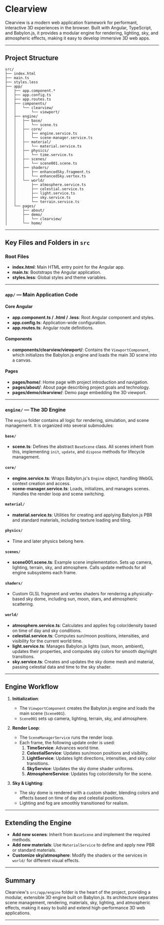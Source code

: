 # Clearview

Clearview is a modern web application framework for performant, interactive 3D experiences in the browser. Built with Angular, TypeScript, and Babylon.js, it provides a modular engine for rendering, lighting, sky, and atmospheric effects, making it easy to develop immersive 3D web apps.

---

## Project Structure

```
src/
├── index.html
├── main.ts
├── styles.less
├── app/
│   ├── app.component.*
│   ├── app.config.ts
│   ├── app.routes.ts
│   ├── components/
│   │   └── clearview/
│   │       └── viewport/
│   ├── engine/
│   │   ├── base/
│   │   │   └── scene.ts
│   │   ├── core/
│   │   │   ├── engine.service.ts
│   │   │   └── scene-manager.service.ts
│   │   ├── material/
│   │   │   └── material.service.ts
│   │   ├── physics/
│   │   │   └── time.service.ts
│   │   ├── scenes/
│   │   │   └── scene001.scene.ts
│   │   ├── shaders/
│   │   │   ├── enhancedSky.fragment.ts
│   │   │   └── enhancedSky.vertex.ts
│   │   └── world/
│   │       ├── atmosphere.service.ts
│   │       ├── celestial.service.ts
│   │       ├── light.service.ts
│   │       ├── sky.service.ts
│   │       └── terrain.service.ts
│   └── pages/
│       ├── about/
│       ├── demo/
│       │   └── clearview/
│       └── home/
```

---

## Key Files and Folders in `src`

### Root Files

- **index.html**: Main HTML entry point for the Angular app.
- **main.ts**: Bootstraps the Angular application.
- **styles.less**: Global styles and theme variables.

---

### `app/` — Main Application Code

#### Core Angular

- **app.component.ts / .html / .less**: Root Angular component and styles.
- **app.config.ts**: Application-wide configuration.
- **app.routes.ts**: Angular route definitions.

#### Components

- **components/clearview/viewport/**: Contains the `ViewportComponent`, which initializes the Babylon.js engine and loads the main 3D scene into a canvas.

#### Pages

- **pages/home/**: Home page with project introduction and navigation.
- **pages/about/**: About page describing project goals and technology.
- **pages/demo/clearview/**: Demo page embedding the 3D viewport.

---

### `engine/` — The 3D Engine

The `engine` folder contains all logic for rendering, simulation, and scene management. It is organized into several submodules:

#### `base/`

- **scene.ts**: Defines the abstract `BaseScene` class. All scenes inherit from this, implementing `init`, `update`, and `dispose` methods for lifecycle management.

#### `core/`

- **engine.service.ts**: Wraps Babylon.js's `Engine` object, handling WebGL context creation and access.
- **scene-manager.service.ts**: Loads, initializes, and manages scenes. Handles the render loop and scene switching.

#### `material/`

- **material.service.ts**: Utilities for creating and applying Babylon.js PBR and standard materials, including texture loading and tiling.

#### `physics/`

- Time and later physics belong here.

#### `scenes/`

- **scene001.scene.ts**: Example scene implementation. Sets up camera, lighting, terrain, sky, and atmosphere. Calls update methods for all engine subsystems each frame.

#### `shaders/`

- Custom GLSL fragment and vertex shaders for rendering a physically-based sky dome, including sun, moon, stars, and atmospheric scattering.

#### `world/`

- **atmosphere.service.ts**: Calculates and applies fog color/density based on time of day and sky conditions.
- **celestial.service.ts**: Computes sun/moon positions, intensities, and visibility for the current world time.
- **light.service.ts**: Manages Babylon.js lights (sun, moon, ambient), updates their properties, and computes sky colors for smooth day/night transitions.
- **sky.service.ts**: Creates and updates the sky dome mesh and material, passing celestial data and time to the sky shader.

---

## Engine Workflow

1. **Initialization**:  
   - The `ViewportComponent` creates the Babylon.js engine and loads the main scene (`Scene001`).
   - `Scene001` sets up camera, lighting, terrain, sky, and atmosphere.

2. **Render Loop**:  
   - The `SceneManagerService` runs the render loop.
   - Each frame, the following update order is used:
     1. **TimeService**: Advances world time.
     2. **CelestialService**: Updates sun/moon positions and visibility.
     3. **LightService**: Updates light directions, intensities, and sky color transitions.
     4. **SkyService**: Updates the sky dome shader uniforms.
     5. **AtmosphereService**: Updates fog color/density for the scene.

3. **Sky & Lighting**:  
   - The sky dome is rendered with a custom shader, blending colors and effects based on time of day and celestial positions.
   - Lighting and fog are smoothly transitioned for realism.

---

## Extending the Engine

- **Add new scenes**: Inherit from `BaseScene` and implement the required methods.
- **Add new materials**: Use `MaterialService` to define and apply new PBR or standard materials.
- **Customize sky/atmosphere**: Modify the shaders or the services in `world/` for different visual effects.

---

## Summary

Clearview's `src/app/engine` folder is the heart of the project, providing a modular, extensible 3D engine built on Babylon.js. Its architecture separates scene management, rendering, materials, sky, lighting, and atmospheric effects, making it easy to build and extend high-performance 3D web applications.

---